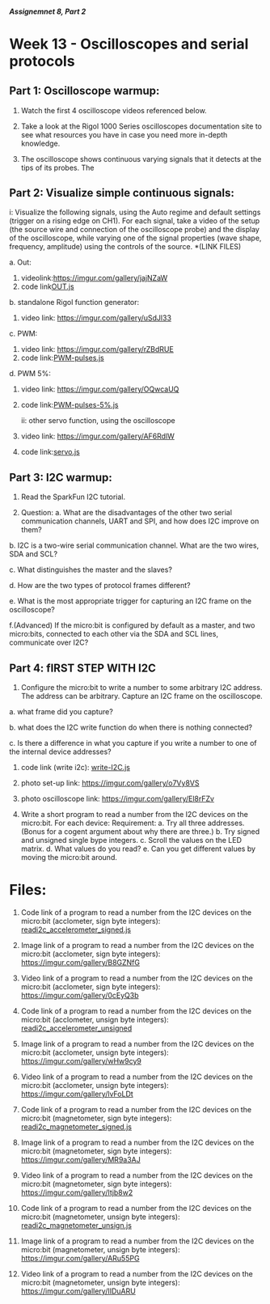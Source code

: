 ##### Assignemnet 8, Part 2
 # Week 13 - Oscilloscopes and serial protocols
 ## Part 1: Oscilloscope warmup:
1. Watch the first 4 oscilloscope videos referenced below.

2. Take a look at the Rigol 1000 Series oscilloscopes documentation site to see what resources you have in case you need more in-depth knowledge.

3. The oscilloscope shows continuous varying signals that it detects at the tips of its probes. The 
         
 ## Part 2: Visualize simple continuous signals:
   i: Visualize the following signals, using the Auto regime and default settings (trigger on a rising edge on CH1). For each signal, take a video of the setup (the source wire and connection of the oscilloscope probe) and the display of the oscilloscope, while varying one of the signal properties (wave shape, frequency, amplitude) using the controls of the source. *(LINK FILES)
   
a. Out:
  1. videolink:https://imgur.com/gallery/jajNZaW
  2. code link[OUT.js](OUT.js)

b. standalone Rigol function generator: 
1. video link: https://imgur.com/gallery/uSdJl33

c. PWM:
1. video link: https://imgur.com/gallery/rZBdRUE
2. code link:[PWM-pulses.js](PWM-pulses.js)

d. PWM 5%:
1. video link: https://imgur.com/gallery/OQwcaUQ
2. code link:[PWM-pulses-5%.js](PWM-pulses-5%.js)

   ii: other servo function, using the oscilloscope
 1. video link: https://imgur.com/gallery/AF6RdlW
 2. code link:[servo.js](servo.js)
   
 ## Part 3: I2C warmup:
1. Read the SparkFun I2C tutorial.

2. Question:
a. What are the disadvantages of the other two serial communication channels, UART and SPI, and how does I2C improve on them?

b. I2C is a two-wire serial communication channel. What are the two wires, SDA and SCL?

c. What distinguishes the master and the slaves?

d. How are the two types of protocol frames different?

e. What is the most appropriate trigger for capturing an I2C frame on the oscilloscope?

f.(Advanced) If the micro:bit is configured by default as a master, and two micro:bits, connected to each other via the SDA and SCL lines, communicate over I2C? 

    
 ## Part 4: fIRST STEP WITH I2C
 
1.  Configure the micro:bit to write a number to some arbitrary I2C address. The address can be arbitrary. Capture an I2C frame on the oscilloscope. 

a. what frame did you capture?

b. what does the I2C write function do when there is nothing connected?

c. Is there a difference in what you capture if you write a number to one of the internal device addresses?

 1. code link (write i2c): [write-I2C.js ](write-I2C.js)
 2. photo set-up link: https://imgur.com/gallery/o7Vy8VS
 3. photo oscilloscope link: https://imgur.com/gallery/El8rFZv

2. Write a short program to read a number from the I2C devices on the micro:bit. For each device:
Requirement:
a. Try all three addresses. (Bonus for a cogent argument about why there are three.)
b. Try signed and unsigned single bype integers.
c. Scroll the values on the LED matrix.
d. What values do you read?
e. Can you get different values by moving the micro:bit around.

# Files:
1. Code link of a program to read a number from the I2C devices on the micro:bit (acclometer, sign byte integers):
[readi2c_accelerometer_signed.js](readi2c_accelerometer_signed.js)

2. Image link of a program to read a number from the I2C devices on the micro:bit (acclometer, sign byte integers):
https://imgur.com/gallery/B8GZNfG

3. Video link of a program to read a number from the I2C devices on the micro:bit (acclometer, sign byte integers):
https://imgur.com/gallery/0cEyQ3b

4. Code link of a program to read a number from the I2C devices on the micro:bit (acclometer, unsign byte integers):
[readi2c_accelerometer_unsigned](readi2c_accelerometer_unsigned)

5. Image link of a program to read a number from the I2C devices on the micro:bit (acclometer, unsign byte integers):
https://imgur.com/gallery/wHw9cy9

6. Video link of a program to read a number from the I2C devices on the micro:bit (acclometer, unsign byte integers):
https://imgur.com/gallery/lvFoLDt


7. Code link of a program to read a number from the I2C devices on the micro:bit (magnetometer, sign byte integers):
[readi2c_magnetometer_signed.js ](readi2c_magnetometer_signed.js)

8. Image link of a program to read a number from the I2C devices on the micro:bit (magnetometer, sign byte integers):
https://imgur.com/gallery/MR9a3AJ

9. Video link of a program to read a number from the I2C devices on the micro:bit (magnetometer, sign byte integers):
https://imgur.com/gallery/Itjb8w2

10. Code link of a program to read a number from the I2C devices on the micro:bit (magnetometer, unsign byte integers):
[readi2c_magnetometer_unsign.js](readi2c_magnetometer_unsign.js)
11. Image link of a program to read a number from the I2C devices on the micro:bit (magnetometer, unsign byte integers):
https://imgur.com/gallery/ARu55PG

12. Video link of a program to read a number from the I2C devices on the micro:bit (magnetometer, unsign byte integers):
https://imgur.com/gallery/IIDuARU


